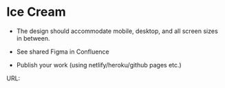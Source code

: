 # Ice Cream

- The design should accommodate mobile, desktop, and all screen sizes in between.

- See shared Figma in Confluence

- Publish your work (using netlify/heroku/github pages etc.)

URL:
